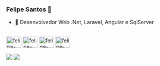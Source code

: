 ### Felipe Santos 👋

- 🔭 Desenvolvedor Web .Net, Laravel, Angular e SqlServer

<!-- <div align="center">
 <a href="https://github.com/felipesantos22">
  <img height="150em" src="https://github-readme-stats.vercel.app/api?username=felipesantos22&show_icons=true&theme=dark&include_all_commits=true&count_private=true"/>
  <img height="150em" src="https://github-readme-stats.vercel.app/api/top-langs/?username=felipesantos22&layout=compact&langs_count=7&theme=dark"/>
</div> -->

<div style="display: inline_block"><br>   
  <img align="center" alt="felipe-CSS" height="30" width="40" src="https://cdn.jsdelivr.net/gh/devicons/devicon@latest/icons/csharp/csharp-original.svg">   
  <img align="center" alt="felipe-Js" height="30" width="40" src="https://cdn.jsdelivr.net/gh/devicons/devicon@latest/icons/typescript/typescript-original.svg">
  <img align="center" alt="felipe-Js" height="30" width="40" src="https://cdn.jsdelivr.net/gh/devicons/devicon@latest/icons/php/php-original.svg">
  <img align="center" alt="felipe-CSS" height="30" width="40" src="https://cdn.jsdelivr.net/gh/devicons/devicon@latest/icons/microsoftsqlserver/microsoftsqlserver-original.svg">  
  

</div>   
<div>  
  <br>  
 <!--<a href="https://instagram.com/felipevsantos90" target="_blank"><img src="https://img.shields.io/badge/-Instagram-%23E4405F?style=for-the-badge&logo=instagram&logoColor=white" target="_blank"></a> -->
  <a href = "mailto:felipevs2018@gmail.com"><img src="https://img.shields.io/badge/-Gmail-%23333?style=for-the-badge&logo=gmail&logoColor=white" target="_blank"></a>
  <a href="https://www.linkedin.com/in/felipe-santos90" target="_blank"><img src="https://img.shields.io/badge/-LinkedIn-%230077B5?style=for-the-badge&logo=linkedin&logoColor=white" target="_blank"></a> 
 
  <!--![Snake animation](https://github.com/felipesantos22/felipesantos22/blob/output/github-contribution-grid-snake.svg)-->
 
</div>

